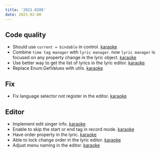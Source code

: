 ```yaml
---
title: '2021.0208'
date: 2021-02-08
---
```


## Code quality
- Should use `current = bindable` in control. [karaoke](#431@andy840119)
- Combine `time tag manager` with `lyric manager`. now `lyric manager` is focused on any property change in the lyric object. [karaoke](#435@andy840119)
- Use better way to get the list of lyrics in the lyric editor. [karaoke](#436@andy840119)
- Replace Enum.GetValues with utils. [karaoke](#439@andy840119)

## Fix
- Fix language selector not register in the editor. [karaoke](#444@andy840119)

## Editor
- Implement edit singer info. [karaoke](#427@andy840119)
- Enable to skip the start or end tag in record mode. [karaoke](#430@andy840119)
- Have order property in the lyric. [karaoke](#426@andy840119)
- Able to lock change order in the lyric editor. [karaoke](#442#452@andy840119)
- Adjust menu naming in the editor. [karaoke](#447@andy840119)
